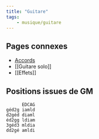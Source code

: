 ```yaml
---
title: "Guitare"
tags:
    - musique/guitare
---
```


## Pages connexes

* [Accords](http://huit.re/acc)
* [[Guitare solo]]
* [[Effets]]

## Positions issues de GM

```
      EDCAG
géd2g iamld
d2géd diaml
éd2gg ldiam
3géd3 mldia
dd2gé amldi
```

